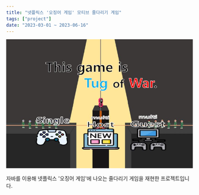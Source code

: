 ```yaml
---
title: "넷플릭스 '오징어 게임' 모티브 줄다리기 게임"
tags: ["project"]
date: "2023-03-01 ~ 2023-06-16"
---
```


![Litmus Project Image](project1.jpg)

자바를 이용해 넷플릭스 '오징어 게임'에 나오는 줄다리기 게임을 재현한 프로젝트입니다.